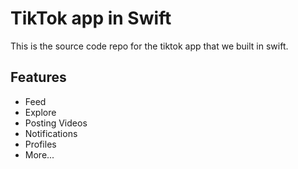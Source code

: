 # TikTok app in Swift

This is the source code repo for the tiktok app that we built in swift.

## Features
- Feed
- Explore
- Posting Videos
- Notifications
- Profiles
- More...
